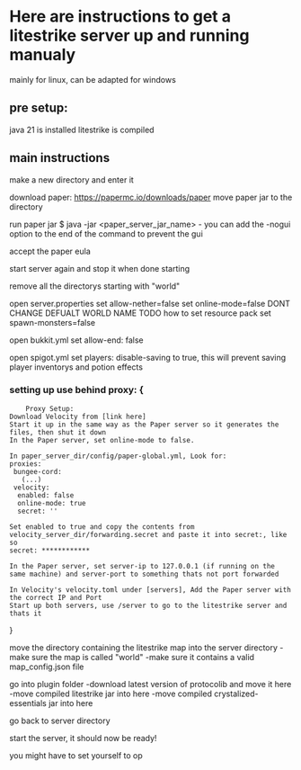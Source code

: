 # Here are instructions to get a litestrike server up and running manualy
mainly for linux, can be adapted for windows

## pre setup:
java 21 is installed
litestrike is compiled

## main instructions
make a new directory and enter it

download paper: https://papermc.io/downloads/paper
move paper jar to the directory

run paper jar
$ java -jar <paper_server_jar_name>
	- you can add the -nogui option to the end of the command to prevent the gui

accept the paper eula

start server again and stop it when done starting

remove all the directorys starting with "world"

open server.properties
	set allow-nether=false
	set online-mode=false
	DONT CHANGE DEFUALT WORLD NAME
	TODO how to set resource pack
	set spawn-monsters=false

open bukkit.yml
	set allow-end: false

open spigot.yml
    set players: disable-saving to true, this will prevent saving player inventorys and potion effects

### setting up use behind proxy: {
		Proxy Setup:
	Download Velocity from [link here]
	Start it up in the same way as the Paper server so it generates the files, then shut it down
	In the Paper server, set online-mode to false.
	
	In paper_server_dir/config/paper-global.yml, Look for:
	proxies:
	 bungee-cord:
	   (...)
	 velocity:
	  enabled: false
	  online-mode: true
	  secret: ''
	
	Set enabled to true and copy the contents from velocity_server_dir/forwarding.secret and paste it into secret:, like so
	secret: ************ 
	
	In the Paper server, set server-ip to 127.0.0.1 (if running on the same machine) and server-port to something thats not port forwarded
	
	In Velocity's velocity.toml under [servers], Add the Paper server with the correct IP and Port 
	Start up both servers, use /server to go to the litestrike server and thats it
}

move the directory containing the litestrike map into the server directory
	-make sure the map is called "world"
	-make sure it contains a valid map_config.json file

go into plugin folder
	-download latest version of protocolib and move it here
	-move compiled litestrike jar into here
	-move compiled crystalized-essentials jar into here

go back to server directory

start the server, it should now be ready!

you might have to set yourself to op
